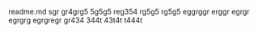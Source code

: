 readme.md
sgr
gr4grg5
5g5g5
reg354
rg5g5
rg5g5
eggrggr
erggr
egrgr
egrgrg
egrgregr
gr434
344t
43t4t
t444t
